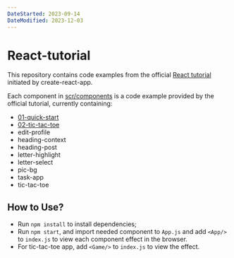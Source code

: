 ```yaml
---
DateStarted: 2023-09-14
DateModified: 2023-12-03
---
```


# React-tutorial

This repository contains code examples from the official [React tutorial](https://react.dev/learn/reacting-to-input-with-state) initiated by create-react-app.

Each component in [scr/components](https://github.com/Jenniferwonder/react-tutorial/tree/main/src/components) is a code example provided by the official tutorial, currently containing:

- [01-quick-start](https://github.com/Jenniferwonder/react-tutorial/tree/main/src/components/01-quick-start)
- [02-tic-tac-toe](https://github.com/Jenniferwonder/react-tutorial/tree/main/src/components/02-tic-tac-toe)
- edit-profile
- heading-context
- heading-post
- letter-highlight
- letter-select
- pic-bg
- task-app
- tic-tac-toe

## How to Use?

- Run `npm install` to install dependencies;
- Run `npm start`, and import needed component to `App.js` and add `<App/>` to `index.js` to view each component effect in the browser.
- For tic-tac-toe app, add `<Game/>` to `index.js` to view the effect.
